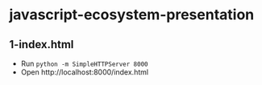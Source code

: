 javascript-ecosystem-presentation
=================================

## 1-index.html
* Run `python -m SimpleHTTPServer 8000`
* Open http://localhost:8000/index.html
